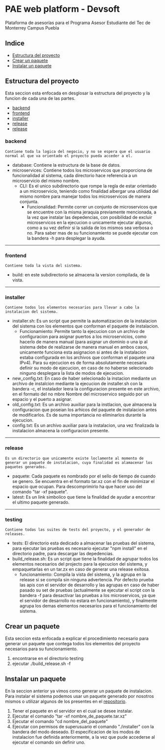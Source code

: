 # PAE web platform - Devsoft
Plataforma de asesorías para el Programa Asesor Estudiante del Tec de Monterrey Campus Puebla

## Indice
- [Estructura del proyecto](#estructura-del-proyecto)
- [Crear un paquete](#crear-un-paquete)
- [Instalar un paquete](#instalar-un-paquete)

## Estructura del proyecto
Esta seccion esta enfocada en desglosar la estructura del proyecto y la funcion de cada una de las partes.

- [backend](#backend)
- [frontend](#frontend)
- [installer](#installer)
- [release](#release)
- [release](#release)

### backend
    Contiene toda la logica del negocio, y no se espera que el usuario normal al que va orientado el proyecto pueda acceder a el.
    
- database: Contiene la estructura de la base de datos.
- microservices: Contiene todos los microservicos que proporciona de funcionalidad al sistema, cada directorio hace referencia a un microservicio del mismo nombre.
    - CLI: Es el unico subdirectorio que rompe la regla de estar orientado a un microservicio, teniendo como finalidad albergar una utilidad del mismo nombre para manejar todos los microservicos de manera conjunta.
        - Funcionalidad: Permite correr un conjunto de microservicos que se encuentre con la misma jeraquia previamente mencionada, a la vez que instalar las depedencias, con posibilidad de excluir microservicos en la ejecucion o unicamente ejecutar algunos, como a su vez definir si la salida de los mismos sea verbosa o no. Para saber mas de su funcionamiento se puede ejecutar con la bandera -h para desplegar la ayuda.

---

### frontend
    Contiene toda la vista del sistema.

- build: en este subdirectorio se almacena la version compilada, de la vista.

---

### installer 
    Contiene todos los elementos necesarios para llevar a cabo la instalacion del sistema.

- installer.sh: Es un script que permite la automatizacion de la instalacion del sistema con los elementos que conforman el paquete de instalacion.
    - Funcionamiento: Permite tanto la ejecucion con un archivo de configuracion para asignar puertos a los microservicios, como hacerlo de manera manual (para asignar un dominio o una ip al sistema debe de realizarse de manera manual en ambos casos, unicamente funciona esta asignacion  si antes de la instalacion estaba configurada en los archivos que conforman el paquete una IPv4). Para su ejecucion es de forma absolutamente necesaria definir su modo de ejecucion, en caso de no haberse selecionado ninguno desplegara la lista de modos de ejecucion.
- new_config.txt: En caso de haber selecionado la instacion mediante un archivo de instalcion mediante la ejecucion de installer.sh con la bandera -c, el instalador leera la configuracion presente en este archivo, en el formato del no mbre Nombre del microservico seguido por un espacio y el puerto a asignar.
- old_config.txt: Es un archivo auxiliar para la instlacion, que almacena la configuracion que poseian los arhicos del paquete de instalacion antes de modificarlos. Es de suma importancia no eliminarlos durante la ejecucion.
- config.txt: Es un archivo auxiliar para la instalacion, una vez finalizada la instalacion almacena la configuracion presente.

---

### release
    Es un directorio que unicamente existe loclamente al momento de generar un paquete de instalacion, cuya finalidad es alamacenar los paquetes generados.

- paquete: Cada paquete es nombrado por el sello de tiempo de cuando se genero. Se encuentra en el formato tar.xz con el fin de minimizar el espacio que ocupan. Para descomprimirlo ha que hacer uso del comando "tar -xf paquete".
- latest: Es un link simbolico que tiene la finalidad de ayudar a encontrar el ultimo paquete generado.

---

### testing
    Contiene todas las suites de tests del proyecto, y el generador de releases.

- tests: El directorio esta dedicado a almacenar las pruebas del sistema, para ejecutar las pruebas es necesario ejecutar "npm install" en el directorio padre, para descargar las depedencias.
- build_release.sh: Es un script que tiene la finalidad de agrupar todos los elementos necesarios del projecto para la ejecucion del sistema, y empaquetarlas en un tar.zx en caso de generar una release exitosa.
    - funcionamiento: Compila la vista del sistema, y la agrupa en la release si se compila sin ninguna advertencia. Por defecto prueba las apis con el servidor de desarrollo y las agrupas en caso de haber pasado su set de pruebas (actualmente se ejecutar el script con la bandera -f para desactivar las pruebas a los microservicos, ya que el servidor de desarrollo no estara en funcionamiento), y finalmente agrupa los demas elementos necesarios para el funcionamiento del sistema.

## Crear un paquete
Esta seccion esta enfocada a explicar el procedimiento necesario para generar un paquete que contega todos los elementos del proyecto necesarios para su funcionamiento.

1. encontrarse en el directorio testing
2. ejecutar ./build_release.sh -f

## Instalar un paquete
En la seccion anterior ya vimos como generar un paquete de instalacion. Para instalar el sistema podemos usar un paquete generado por nosotros mismos o utilizar algunos de los presentes en el [repositorio](https://github.com/Daniel-dadu/PAE_web_platform/releases/).

1. Tener el paquete en el servidor en el cual se desee instalar.
2. Ejecutar el comando "tar -xf nombre_de_paquete.tar.xz"
2. Ejecutar el comando "cd nombre_del_paquete"
3. Ejecutar con permisos de superusuario el comando "./installer" con la bandera del modo deseado. El especificacion de los modos de instalacion fue definida anteriormente, a la vez que pude accederse al ejecutar el comando sin definir uno.
